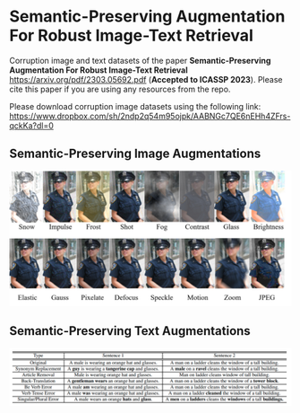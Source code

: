 # Semantic-Preserving Augmentation For Robust Image-Text Retrieval

Corruption image and text datasets of the paper **Semantic-Preserving Augmentation For Robust Image-Text Retrieval** 
https://arxiv.org/pdf/2303.05692.pdf (**Accepted to ICASSP 2023**). Please cite this paper if you are using any resources from the repo.

Please download corruption image datasets using the following link:
https://www.dropbox.com/sh/2ndp2q54m95ojpk/AABNGc7QE6nEHh4ZFrs-qckKa?dl=0

## Semantic-Preserving Image Augmentations
![](fig01_new.png)

## Semantic-Preserving Text Augmentations
![](fig02_new.PNG)
